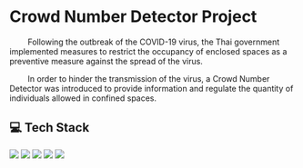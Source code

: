 # Crowd Number Detector Project

<p>&emsp;&emsp;
  Following the outbreak of the COVID-19 virus, the Thai government implemented measures to restrict the occupancy of enclosed spaces as a preventive measure against the spread of the virus.
</p>
<p>&emsp;&emsp;
  In order to hinder the transmission of the virus, a Crowd Number Detector was introduced to provide information and regulate the quantity of individuals allowed in confined spaces.
</p>

## 💻 Tech Stack

<span>
  <img src="https://img.shields.io/badge/html5-%23E34F26.svg?style=for-the-badge&logo=html5&logoColor=white">
  <img src="https://img.shields.io/badge/css3-%231572B6.svg?style=for-the-badge&logo=css3&logoColor=white">
  <img src="https://img.shields.io/badge/JavaScript-323330?style=for-the-badge&logo=javascript&logoColor=F7DF1E">
  <img src="https://img.shields.io/badge/c-%2300599C.svg?style=for-the-badge&logo=c&logoColor=white">
  <img src="https://img.shields.io/badge/Firebase-039BE5?style=for-the-badge&logo=Firebase&logoColor=white">
</span>
